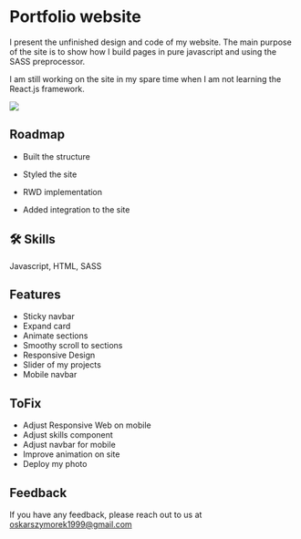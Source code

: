
# Portfolio website

I present the unfinished design and code of my website. The main purpose of the site is to show how I build pages in pure javascript and using the SASS preprocessor. 

I am still working on the site in my spare time when I am not learning the React.js framework.

![](https://geps.dev/progress/70)

## Roadmap

- Built the structure 

- Styled the site

- RWD implementation

- Added integration to the site 
## 🛠 Skills
Javascript, HTML, SASS


## Features

- Sticky navbar
- Expand card
- Animate sections
- Smoothy scroll to sections
- Responsive Design
- Slider of my projects
- Mobile navbar

## ToFix

- Adjust Responsive Web on mobile
- Adjust skills component
- Adjust navbar for mobile
- Improve animation on site
- Deploy my photo


## Feedback

If you have any feedback, please reach out to us at oskarszymorek1999@gmail.com

